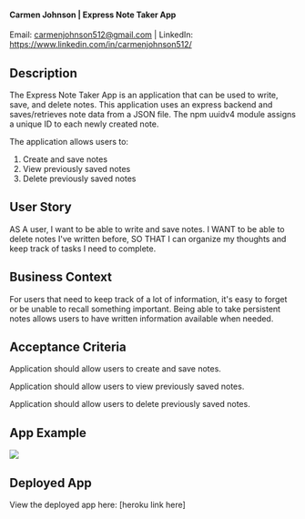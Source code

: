 #### Carmen Johnson | Express Note Taker App

Email: carmenjohnson512@gmail.com | LinkedIn: https://www.linkedin.com/in/carmenjohnson512/

## Description

The Express Note Taker App is an application that can be used to write, save, and delete notes. This application uses an express backend and saves/retrieves note data from a JSON file. The npm uuidv4 module assigns a unique ID to each newly created note.

The application allows users to:

1) Create and save notes
2) View previously saved notes
3) Delete previously saved notes

## User Story

AS A user, I want to be able to write and save notes. I WANT to be able to delete notes I've written before, SO THAT I can organize my thoughts and keep track of tasks I need to complete.

## Business Context

For users that need to keep track of a lot of information, it's easy to forget or be unable to recall something important. Being able to take persistent notes allows users to have written information available when needed.

## Acceptance Criteria

Application should allow users to create and save notes.

Application should allow users to view previously saved notes.

Application should allow users to delete previously saved notes.

## App Example
![](screenshot_link)

## Deployed App

View the deployed app here: [heroku link here]




